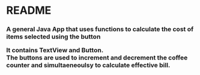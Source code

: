 <h1>README</h1>
<h3>
<p>
A general Java App that uses functions to calculate the cost of items selected using the button
</p>
<p>
It contains TextView and Button. <br> The buttons are used to increment and decrement the coffee counter and simultaeneoulsy to calculate effective bill.
</p>
<h3>
